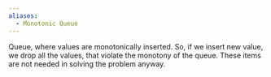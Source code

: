 ```yaml
---
aliases:
  - Monotonic Queue
---
```

Queue, where values are monotonically inserted. So, if we insert new value, we drop all the values, that violate the monotony of the queue. These items are not needed in solving the problem anyway.
